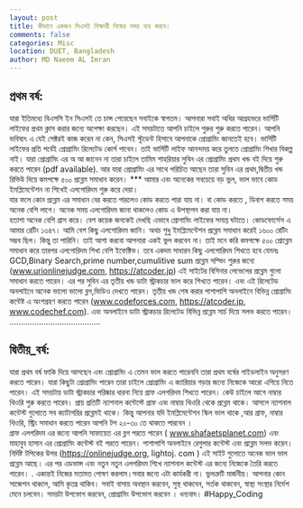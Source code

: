 ```yaml
---
layout: post
title: কীভাবে একজন সিএসই শিক্ষার্থী নিজের সময় ব্যয় করবে। 
comments: false
categories: Misc
location: DUET, Bangladesh
author: MD Naeem AL Imran
---
```


## প্রথম বর্ষ: 
যারা ইতিমধ্যে বিএসসি ইন সিএসই তে চান্স পেয়েছেন সবাইকে স্বাগতম।
 আপনারা সবাই অধির আগ্রহভরে ভার্সিটি লাইফের প্রথম ক্লাস করার জন্যে অপেক্ষা করছেন।
 এই সময়টাতে আপনি চাইলে শুরুর শুরু করতে পারেন। 
আপনি ভবিষ্যৎ এ যেই সেক্টরই কাজ করেন না কেন, সিএসই স্টুডেন্ট হিসাবে আপনাকে প্রোগ্রামিং জানতেই হবে।
 ভার্সিটি লাইফের প্রতি পর্বেই প্রোগ্রামিং রিলেটেড কোর্স পাবেন। তাই ভার্সিটি লাইফ আনন্দময় করে তুলতে প্রোগ্রামিং শিখার বিকল্প নাই। 
যারা প্রোগ্রামিং এর অ আ জানেন না তারা চাইলে তামিম শাহরিয়ার সুবিন এর প্রোগ্রামিং প্রথম খন্ড বই দিয়ে শুরু করতে পারেন (pdf available). 
আর যারা প্রোগ্রামিং এর সাথে পরিচিত আছেন তারা সুবিন এর প্রথম,দ্বিতীয় খন্ড রিভিউ দিয়ে কমপক্ষে ৫০০ প্রব্লেম সমাধান করেন। 
*** আমার এবং অনেকের সবচেয়ে বড় ভুল, ভাল ভাবে কোড ইমপ্লিমেন্টেশন না শিখেই এলগোরিদম শুরু করে দেয়া।  
যার ফলে কোন প্রব্লেম এর সমাধান বের করতে পারলেও কোড করতে পারা যায় না। বা কোড করতে , ডিবাগ করতে  সময় অনেক বেশি লাগে। 
অনেক সময় এলগোরিদম জানা থাকলেও কোড এ উপস্থাপন করা যায় না।  
হতাশা অনেক বেশি গ্রাস করে। বেশ কয়েক জনকেই দেখছি  এভাবে প্রোগামিং  লাইফের সমাপ্ত ঘটাতে। 
কোডফোর্সেস এ আমার রেটিং ১৩৪৭। আমি বেশ কিছু এলগোরিদম জানি। অথচ শুধু ইমপ্লিমেন্টেশন প্রব্লেম সমাধান করেই ১৬০০ রেটিং সম্ভব ছিল। কিন্তু তা পারিনি। 
তাই আশা করবো আপনারা একই ভুল করবেন না। 
তাই মনে করি কমপক্ষে ৫০০ প্রোব্লেম সমাধান করে তারপর এলগোরিদম শিখা বেশি ইফেক্টিভ। 
তবে একদম সাধারন কিছু এলগোরিদম শিখতে হবে যেমনঃ  GCD,Binary Search,prime number,cumulitive sum
প্রব্লেম সল্ভিং শুরুর জন্যে (www.urionlinejudge.com, https://atcoder.jp) এই সাইটের বিগিনার লেভেলের প্রব্লেম গুলো সমাধান করতে পারেন।
এর পর সুবিন এর তৃতীয় খন্ড ডাটা স্ট্রাকচার ভাল করে শিখতে পারেন।  এবং  এই রিলেটেড অনলাইনে অনেক ভালো ভালো ব্লগ,ভিডিও দেখতে পারেন। 
তৃতীয় খন্ড শেষ করার পাশাপাশি অনলাইনে বিভিন্ন প্রোগ্রামিং কন্টেষ্ট এ অংশগ্রহণ করতে পারেন (www.codeforces.com, https://atcoder.jp, www.codechef.com). 
এবং অনলাইনে ডাটা স্ট্রাকচার রিলেটেড বিভিন্ন প্রব্লেম সার্চ দিয়ে সলভ করতে পারেন।
........................................
## দ্বিতীয়_বর্ষ: 
যারা প্রথম বর্ষ ফাকি দিয়ে আসছেন এবং প্রোগ্রামিং এ তেমন ভাল করতে পারেননি তারা প্রথম বর্ষের গাইডলাইন অনুসরণ করতে পারেন। 
যারা কিছুটা প্রোগ্রামিং পারেন তারা চাইলে প্রোগ্রামিং এ ক্যারিয়ার গড়ার জন্যে নিজেকে আরো এগিয়ে নিতে পারেন। 
এই সময়টায় ডাটা স্ট্রাকচার পরিষ্কার ধারনা নিয়ে গ্রাফ এলগরিদম শিখতে পারেন। কেউ চাইলে আগে নাম্বার থিওরি শুরু করতে পারেন। 
প্রায় প্রতিটি ন্যাশনাল কন্টেস্টে গ্রাফ এবং নাম্বার থিওরি থেকে প্রব্লেম থাকে।  আসলে ন্যাশনাল কন্টেস্ট গুলোতে সব ক্যাটাগরির প্রব্লেমই থাকে। 
কিন্তু আপনার যদি ইমপ্লিমেন্টেশন স্কিল ভাল থাকে ,আর গ্রাফ, নাম্বার থিওরি, স্ট্রিং সমাধান করতে পারেন আপনি টপ ২০-৩০ তে থাকতে পারবেন ।  
গ্রাফ এলগরিদম এর জন্যে আপনি সাফায়েত এর ব্লগ পরতে পারেন ( www.shafaetsplanet.com) 
এবং মাহাবুব হাসান এর প্রোগ্রামিং কন্টেস্ট বই পরতে পারেন। পাশাপাশি অনলাইনে রেগুলার কন্টেস্ট এবং প্রব্লেম সলভ করেন। 
নির্দিষ্ট টপিকের উপর (https://onlinejudge.org, lightoj. com ) এই সাইট গুলোতে অনেক ভাল ভাল প্রব্লেম আছে। 
এর পর এডভান্স এবং নতুন নতুন এলগরিদম শিখে ন্যাশনাল কন্টেস্ট এর জন্যে নিজেকে তৈরি করতে পারেন।
.
একান্তই নিজের মতামত পোষণ করলাম।সবার জন্যে এটা কার্যকরী না। ভুলত্রুটি মার্জনীয়। আপনার কোন সাজেশন থাকলে, আমি কৃতঘ্ন থাকিব।
সবাই বাসায় অবস্থান করবেন, সুস্থ থাকবেন, সর্তক থাকবেন, স্বাস্থ্য সংস্থার নির্দেশ মেনে চলবেন। সময়টা উপভোগ করবেন, প্রোগ্রামিং উপভোগ করবেন । ধন্যবাদ।
#Happy_Coding

